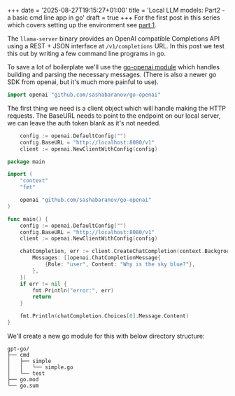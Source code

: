 +++
date = '2025-08-27T19:15:27+01:00'
title = 'Local LLM models: Part2 - a basic cmd line app in go'
draft = true
+++
For the first post in this series which covers setting up the environment see [part 1](/posts/local_llm_hosting-part1).

The `llama-server` binary provides an OpenAI compatible Completions API using a REST + JSON interface at 
`/v1/completions` URL. In this post we test this out by writing a few command line programs in go.

<!--more-->

To save a lot of boilerplate we'll use the [go-openai module](https://pkg.go.dev/github.com/sashabaranov/go-openai)
which handles building and parsing the necessary messages. 
(There is also a newer go SDK from openai, but it's much more painful to use).
```go
import openai "github.com/sashabaranov/go-openai"
```

The first thing we need is a client object which will handle making the HTTP requests. 
The BaseURL needs to point to the endpoint on our local server, we can leave the auth token blank as it's not needed.

```go
	config := openai.DefaultConfig("")
	config.BaseURL = "http://localhost:8080/v1"
	client := openai.NewClientWithConfig(config)
```

```go
package main

import (
	"context"
	"fmt"

	openai "github.com/sashabaranov/go-openai"
)

func main() {
	config := openai.DefaultConfig("")
	config.BaseURL = "http://localhost:8080/v1"
	client := openai.NewClientWithConfig(config)

	chatCompletion, err := client.CreateChatCompletion(context.Background(), openai.ChatCompletionRequest{
		Messages: []openai.ChatCompletionMessage{
			{Role: "user", Content: "Why is the sky blue?"},
		},
	})
	if err != nil {
		fmt.Println("error:", err)
		return
	}

	fmt.Println(chatCompletion.Choices[0].Message.Content)
}
```

We'll create a new go module for this with below directory structure:
```
gpt-go/
├── cmd
│   ├── simple
│   │   └── simple.go
│   └── test
├── go.mod
└── go.sum
```

